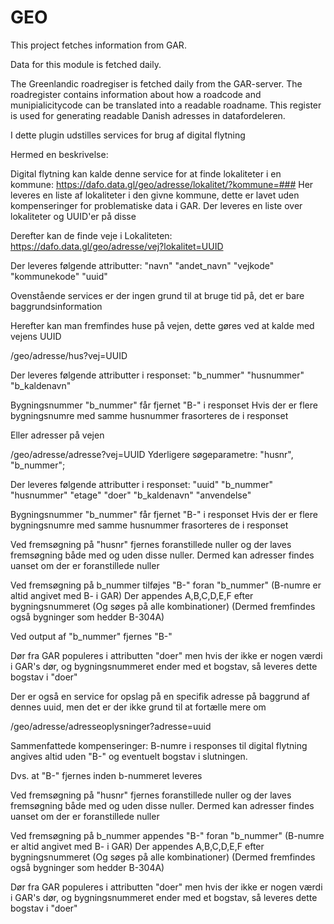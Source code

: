 GEO
============

This project fetches information from GAR.

Data for this module is fetched daily.

The Greenlandic roadregiser is fetched daily from the GAR-server.
The roadregister contains information about how a roadcode and munipialicitycode can be translated into a readable roadname.
This register is used for generating readable Danish adresses in datafordeleren.



I dette plugin udstilles services for brug af digital flytning

Hermed en beskrivelse:


Digital flytning kan kalde denne service for at finde lokaliteter i en kommune:
https://dafo.data.gl/geo/adresse/lokalitet/?kommune=###
Her leveres en liste af lokaliteter i den givne kommune, dette er lavet uden kompenseringer for problematiske data i GAR.
Der leveres en liste over lokaliteter og UUID'er på disse


Derefter kan de finde veje i Lokaliteten:
https://dafo.data.gl/geo/adresse/vej?lokalitet=UUID

Der leveres følgende attributter:
"navn"
"andet_navn"
"vejkode"
"kommunekode"
"uuid"


Ovenstående services er der ingen grund til at bruge tid på, det er bare baggrundsinformation



Herefter kan man fremfindes huse på vejen, dette gøres ved at kalde med vejens UUID

/geo/adresse/hus?vej=UUID

Der leveres følgende attributter i responset:
        "b_nummer"
        "husnummer"
        "b_kaldenavn"
       
Bygningsnummer "b_nummer" får fjernet "B-" i responset
Hvis der er flere bygningsnumre med samme husnummer frasorteres de i responset


       
Eller adresser på vejen

/geo/adresse/adresse?vej=UUID
Yderligere søgeparametre: "husnr", "b_nummer";

Der leveres følgende attributter i responset:
        "uuid"
        "b_nummer"
        "husnummer"
        "etage"
        "doer"
        "b_kaldenavn"
        "anvendelse"

       
       
Bygningsnummer "b_nummer" får fjernet "B-" i responset
Hvis der er flere bygningsnumre med samme husnummer frasorteres de i responset


Ved fremsøgning på "husnr" fjernes foranstillede nuller og der laves fremsøgning både med og uden disse nuller.
Dermed kan adresser findes uanset om der er foranstillede nuller

Ved fremsøgning på b_nummer tilføjes "B-" foran "b_nummer" (B-numre er altid angivet med B- i GAR)
Der appendes A,B,C,D,E,F efter bygningsnummeret (Og søges på alle kombinationer) (Dermed fremfindes også bygninger som hedder B-304A)

Ved output af "b_nummer" fjernes "B-"

Dør fra GAR populeres i attributten "doer" men
hvis der ikke er nogen værdi i GAR's dør, og bygningsnummeret ender med et bogstav, så leveres dette bogstav i "doer"




Der er også en service for opslag på en specifik adresse på baggrund af dennes uuid, men det er der ikke grund til at fortælle mere om

/geo/adresse/adresseoplysninger?adresse=uuid


Sammenfattede kompenseringer:
B-numre i responses til digital flytning angives altid uden "B-" og eventuelt bogstav i slutningen.

Dvs. at "B-" fjernes inden b-nummeret leveres


Ved fremsøgning på "husnr" fjernes foranstillede nuller og der laves fremsøgning både med og uden disse nuller.
Dermed kan adresser findes uanset om der er foranstillede nuller

Ved fremsøgning på b_nummer appendes "B-" foran "b_nummer" (B-numre er altid angivet med B- i GAR)
Der appendes A,B,C,D,E,F efter bygningsnummeret (Og søges på alle kombinationer) (Dermed fremfindes også bygninger som hedder B-304A)


Dør fra GAR populeres i attributten "doer" men
hvis der ikke er nogen værdi i GAR's dør, og bygningsnummeret ender med et bogstav, så leveres dette bogstav i "doer"
